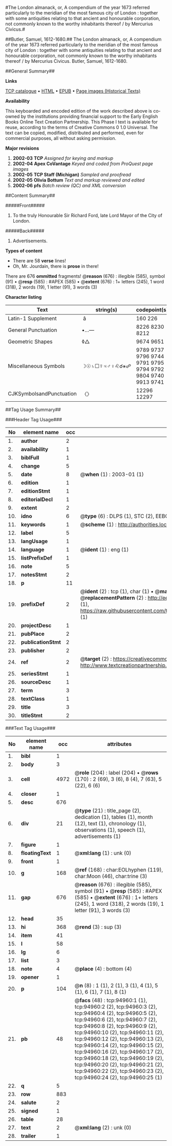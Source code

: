 #The London almanack, or, A compendium of the year 1673 referred particularly to the meridian of the most famous city of London : together with some antiquities relating to that ancient and honourable corporation, not commonly known to the worthy inhabitants thereof / by Mercurius Civicus.#

##Butler, Samuel, 1612-1680.##
The London almanack, or, A compendium of the year 1673 referred particularly to the meridian of the most famous city of London : together with some antiquities relating to that ancient and honourable corporation, not commonly known to the worthy inhabitants thereof / by Mercurius Civicus.
Butler, Samuel, 1612-1680.

##General Summary##

**Links**

[TCP catalogue](http://www.ota.ox.ac.uk/tcp/)  • 
[HTML](http://tei.it.ox.ac.uk/tcp/Texts-HTML/free/A24/A24384.html)  • 
[EPUB](http://tei.it.ox.ac.uk/tcp/Texts-EPUB/free/A24/A24384.epub) • 
[Page images (Historical Texts)](https://data.historicaltexts.jisc.ac.uk/view?pubId=eebo-12881957e&pageId=eebo-12881957e-94960-1)

**Availability**

This keyboarded and encoded edition of the
	       work described above is co-owned by the institutions
	       providing financial support to the Early English Books
	       Online Text Creation Partnership. This Phase I text is
	       available for reuse, according to the terms of Creative
	       Commons 0 1.0 Universal. The text can be copied,
	       modified, distributed and performed, even for
	       commercial purposes, all without asking permission.

**Major revisions**

1. __2002-03__ __TCP__ *Assigned for keying and markup*
1. __2002-04__ __Apex CoVantage__ *Keyed and coded from ProQuest page images*
1. __2002-05__ __TCP Staff (Michigan)__ *Sampled and proofread*
1. __2002-05__ __Olivia Bottum__ *Text and markup reviewed and edited*
1. __2002-06__ __pfs__ *Batch review (QC) and XML conversion*

##Content Summary##

#####Front#####

1. To the truly Honourable Sir Richard Ford, late Lord Mayor of the City of London.

#####Back#####

1. Advertisements.

**Types of content**

  * There are 58 **verse** lines!
  * Oh, Mr. Jourdain, there is **prose** in there!

There are 676 **ommitted** fragments! 
 @__reason__ (676) : illegible (585), symbol (91)  •  @__resp__ (585) : #APEX (585)  •  @__extent__ (676) : 1+ letters (245), 1 word (318), 2 words (19), 1 letter (91), 3 words (3)

**Character listing**


|Text|string(s)|codepoint(s)|
|---|---|---|
|Latin-1 Supplement| â|160 226|
|General Punctuation|•…—|8226 8230 8212|
|Geometric Shapes|◊△|9674 9651|
|Miscellaneous Symbols|☽☉♄☐☿♃♂♀♌☌⚹☍|9789 9737 9796 9744 9791 9795 9794 9792 9804 9740 9913 9741|
|CJKSymbolsandPunctuation|〈〉|12296 12297|

##Tag Usage Summary##

###Header Tag Usage###

|No|element name|occ|attributes|
|---|---|---|---|
|1.|__author__|2||
|2.|__availability__|1||
|3.|__biblFull__|1||
|4.|__change__|5||
|5.|__date__|8| @__when__ (1) : 2003-01 (1)|
|6.|__edition__|1||
|7.|__editionStmt__|1||
|8.|__editorialDecl__|1||
|9.|__extent__|2||
|10.|__idno__|6| @__type__ (6) : DLPS (1), STC (2), EEBO-CITATION (1), OCLC (1), VID (1)|
|11.|__keywords__|1| @__scheme__ (1) : http://authorities.loc.gov/ (1)|
|12.|__label__|5||
|13.|__langUsage__|1||
|14.|__language__|1| @__ident__ (1) : eng (1)|
|15.|__listPrefixDef__|1||
|16.|__note__|5||
|17.|__notesStmt__|2||
|18.|__p__|11||
|19.|__prefixDef__|2| @__ident__ (2) : tcp (1), char (1)  •  @__matchPattern__ (2) : ([0-9\-]+):([0-9IVX]+) (1), (.+) (1)  •  @__replacementPattern__ (2) : http://eebo.chadwyck.com/downloadtiff?vid=$1&page=$2 (1), https://raw.githubusercontent.com/textcreationpartnership/Texts/master/tcpchars.xml#$1 (1)|
|20.|__projectDesc__|1||
|21.|__pubPlace__|2||
|22.|__publicationStmt__|2||
|23.|__publisher__|2||
|24.|__ref__|2| @__target__ (2) : https://creativecommons.org/publicdomain/zero/1.0/ (1), http://www.textcreationpartnership.org/docs/. (1)|
|25.|__seriesStmt__|1||
|26.|__sourceDesc__|1||
|27.|__term__|3||
|28.|__textClass__|1||
|29.|__title__|3||
|30.|__titleStmt__|2||


###Text Tag Usage###

|No|element name|occ|attributes|
|---|---|---|---|
|1.|__bibl__|1||
|2.|__body__|3||
|3.|__cell__|4972| @__role__ (204) : label (204)  •  @__rows__ (170) : 2 (69), 3 (6), 8 (4), 7 (63), 5 (22), 6 (6)|
|4.|__closer__|1||
|5.|__desc__|676||
|6.|__div__|21| @__type__ (21) : title_page (2), dedication (1), tables (1), month (12), text (1), chronology (1), observations (1), speech (1), advertisements (1)|
|7.|__figure__|1||
|8.|__floatingText__|1| @__xml:lang__ (1) : unk (0)|
|9.|__front__|1||
|10.|__g__|168| @__ref__ (168) : char:EOLhyphen (119), char:Moon (46), char:trine (3)|
|11.|__gap__|676| @__reason__ (676) : illegible (585), symbol (91)  •  @__resp__ (585) : #APEX (585)  •  @__extent__ (676) : 1+ letters (245), 1 word (318), 2 words (19), 1 letter (91), 3 words (3)|
|12.|__head__|35||
|13.|__hi__|368| @__rend__ (3) : sup (3)|
|14.|__item__|41||
|15.|__l__|58||
|16.|__lg__|6||
|17.|__list__|3||
|18.|__note__|4| @__place__ (4) : bottom (4)|
|19.|__opener__|1||
|20.|__p__|104| @__n__ (8) : 1 (1), 2 (1), 3 (1), 4 (1), 5 (1), 6 (1), 7 (1), 8 (1)|
|21.|__pb__|48| @__facs__ (48) : tcp:94960:1 (1), tcp:94960:2 (2), tcp:94960:3 (2), tcp:94960:4 (2), tcp:94960:5 (2), tcp:94960:6 (2), tcp:94960:7 (2), tcp:94960:8 (2), tcp:94960:9 (2), tcp:94960:10 (2), tcp:94960:11 (2), tcp:94960:12 (2), tcp:94960:13 (2), tcp:94960:14 (2), tcp:94960:15 (2), tcp:94960:16 (2), tcp:94960:17 (2), tcp:94960:18 (2), tcp:94960:19 (2), tcp:94960:20 (2), tcp:94960:21 (2), tcp:94960:22 (2), tcp:94960:23 (2), tcp:94960:24 (2), tcp:94960:25 (1)|
|22.|__q__|5||
|23.|__row__|883||
|24.|__salute__|2||
|25.|__signed__|1||
|26.|__table__|28||
|27.|__text__|2| @__xml:lang__ (2) : unk (0)|
|28.|__trailer__|1||
